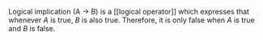 Logical implication (A $\rightarrow$ B) is a [[logical operator]] which expresses that whenever $A$ is true, $B$ is also true. Therefore, it is only false when $A$ is true and $B$ is false.